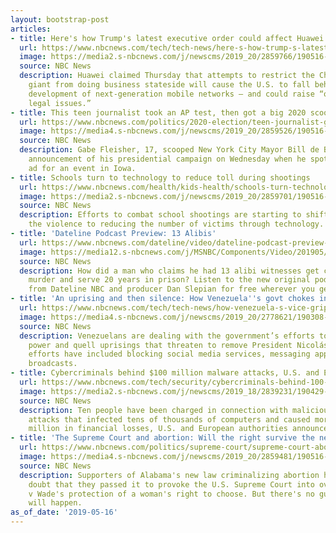 ```yaml
---
layout: bootstrap-post
articles:
- title: Here's how Trump's latest executive order could affect Huawei
  url: https://www.nbcnews.com/tech/tech-news/here-s-how-trump-s-latest-executive-order-could-affect-n1006421
  image: https://media2.s-nbcnews.com/j/newscms/2019_20/2859766/190516-huawei-cs-1101a_56eabc6a67267fad5bb01c44b5572543.nbcnews-fp-1200-630.jpg
  source: NBC News
  description: Huawei claimed Thursday that attempts to restrict the Chinese tech
    giant from doing business stateside will cause the U.S. to fall behind in the
    development of next-generation mobile networks — and could raise “other serious
    legal issues.”
- title: This teen journalist took an AP test, then got a big 2020 scoop
  url: https://www.nbcnews.com/politics/2020-election/teen-journalist-got-scoop-bill-de-blasio-s-presidential-campaign-n1006401
  image: https://media4.s-nbcnews.com/j/newscms/2019_20/2859526/190516-gabe-fleisher-al-0908_96e853b1fcc32fe698cc202d530ae520.nbcnews-fp-1200-630.jpg
  source: NBC News
  description: Gabe Fleisher, 17, scooped New York City Mayor Bill de Blasio’s planned
    announcement of his presidential campaign on Wednesday when he spotted a Facebook
    ad for an event in Iowa.
- title: Schools turn to technology to reduce toll during shootings
  url: https://www.nbcnews.com/health/kids-health/schools-turn-technology-reduce-toll-during-shootings-n1006416
  image: https://media2.s-nbcnews.com/j/newscms/2019_20/2859701/190516-horace-mann-school-al-1022_938c649a3518ba05493210f11d85e44c.nbcnews-fp-1200-630.jpg
  source: NBC News
  description: Efforts to combat school shootings are starting to shift from preventing
    the violence to reducing the number of victims through technology.
- title: 'Dateline Podcast Preview: 13 Alibis'
  url: https://www.nbcnews.com/dateline/video/dateline-podcast-preview-13-alibis-59735621759
  image: https://media12.s-nbcnews.com/j/MSNBC/Components/Video/201905/rectangle.nbcnews-fp-1200-630.jpg
  source: NBC News
  description: How did a man who claims he had 13 alibi witnesses get convicted of
    murder and serve 20 years in prison? Listen to the new original podcast ‘13 Alibis’
    from Dateline NBC and producer Dan Slepian for free wherever you get your podcasts.
- title: 'An uprising and then silence: How Venezuela''s govt chokes information flow'
  url: https://www.nbcnews.com/tech/tech-news/how-venezuela-s-vice-grip-internet-leaves-citizens-dark-during-n1006146
  image: https://media4.s-nbcnews.com/j/newscms/2019_20/2778621/190308-venezuela-power-outage-mc-9022_68e05861db695ca781c5dfbb65b16d1f.nbcnews-fp-1200-630.JPG
  source: NBC News
  description: Venezuelans are dealing with the government’s efforts to remain in
    power and quell uprisings that threaten to remove President Nicolás Maduro. The
    efforts have included blocking social media services, messaging apps and news
    broadcasts.
- title: Cybercriminals behind $100 million malware attacks, U.S. and Europe claim
  url: https://www.nbcnews.com/tech/security/cybercriminals-behind-100-million-malware-attacks-u-s-europe-claim-n1006361
  image: https://media2.s-nbcnews.com/j/newscms/2019_18/2839231/190429-department-of-justice-fbi-cs-237p_023b5fae87bb297a37d78bedac1a1fd1.nbcnews-fp-1200-630.jpg
  source: NBC News
  description: Ten people have been charged in connection with malicious software
    attacks that infected tens of thousands of computers and caused more than $100
    million in financial losses, U.S. and European authorities announced Thursday.
- title: 'The Supreme Court and abortion: Will the right survive the new onslaught?'
  url: https://www.nbcnews.com/politics/supreme-court/supreme-court-abortion-will-right-survive-new-onslaught-n1006386
  image: https://media4.s-nbcnews.com/j/newscms/2019_20/2859481/190516-abortion-protests-mn-0825_9ea7c963d48f6be85d720bb97e2674d2.nbcnews-fp-1200-630.jpg
  source: NBC News
  description: Supporters of Alabama's new law criminalizing abortion have left no
    doubt that they passed it to provoke the U.S. Supreme Court into overturning Roe
    v Wade's protection of a woman's right to choose. But there's no guarantee that
    will happen.
as_of_date: '2019-05-16'
---
```


